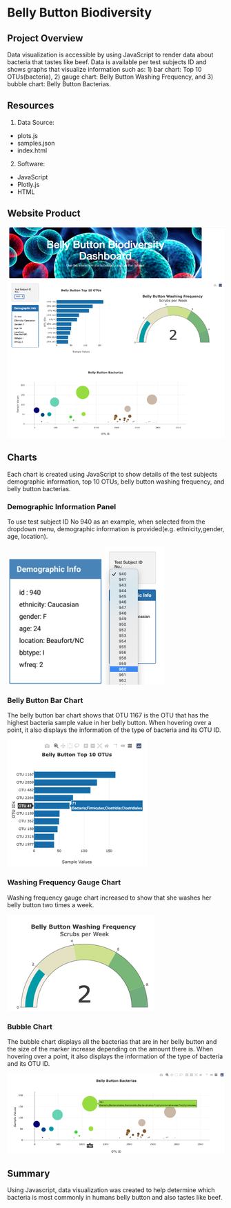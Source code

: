 # Belly Button Biodiversity

## Project Overview
Data visualization is accessible by using JavaScript to render data about bacteria that tastes like beef.  Data is available per test subjects ID and shows graphs that visualize information such as: 1) bar chart: Top 10 OTUs(bacteria), 2) gauge chart: Belly Button Washing Frequency, and 3) bubble chart: Belly Button Bacterias.

## Resources
1. Data Source:
- plots.js
- samples.json
- index.html

2. Software:
- JavaScript
- Plotly.js
- HTML

## Website Product

<img width=“500” alt=“” src="https://github.com/estherhk/Belly_Button_Biodiversity/blob/master/images/html.png"> 

## Charts
Each chart is created using JavaScript to show details of the test subjects demographic information, top 10 OTUs, belly button washing frequency, and belly button bacterias.  

### Demographic Information Panel
To use test subject ID No 940 as an example, when selected from the dropdown menu, demographic information is provided(e.g. ethnicity,gender, age, location).  

<img width=“500” alt=“” src="https://github.com/estherhk/Belly_Button_Biodiversity/blob/master/images/demographic.png"> <img width=“500” alt=“” src="https://github.com/estherhk/Belly_Button_Biodiversity/blob/master/images/dem_panel.png"> 

### Belly Button Bar Chart
The belly button bar chart shows that OTU 1167 is the OTU that has the highest bacteria sample value in her belly button. When hovering over a point, it also displays the information of the type of bacteria and its OTU ID.  

<img width=“500” alt=“” src="https://github.com/estherhk/Belly_Button_Biodiversity/blob/master/images/bar_chart.png"> 

### Washing Frequency Gauge Chart
Washing frequency gauge chart increased to show that she washes her belly button two times a week. 

<img width=“500” alt=“” src="https://github.com/estherhk/Belly_Button_Biodiversity/blob/master/images/gauge_chart.png"> 

### Bubble Chart
The bubble chart displays all the bacterias that are in her belly button and the size of the marker increase depending on the amount there is.  When hovering over a point, it also displays the information of the type of bacteria and its OTU ID.  

<img width=“500” alt=“” src="https://github.com/estherhk/Belly_Button_Biodiversity/blob/master/images/bubble_chart.png"> 

## Summary
Using Javascript, data visualization was created to help determine which bacteria is most commonly in humans belly button and also tastes like beef. 
